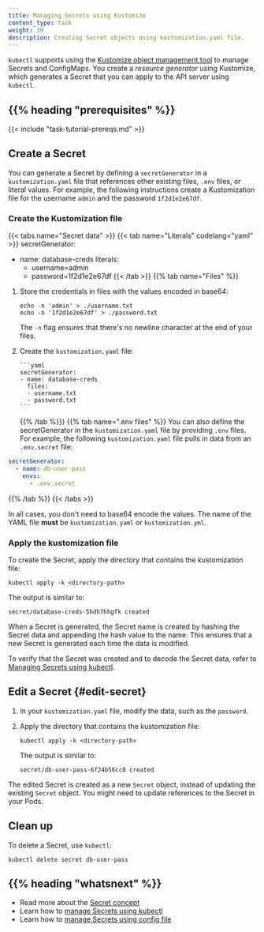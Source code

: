 ```yaml
---
title: Managing Secrets using Kustomize
content_type: task
weight: 30
description: Creating Secret objects using kustomization.yaml file.
---
```


<!-- overview -->

`kubectl` supports using the [Kustomize object management tool](/docs/tasks/manage-kubernetes-objects/kustomization/) to manage Secrets
and ConfigMaps. You create a _resource generator_ using Kustomize, which
generates a Secret that you can apply to the API server using `kubectl`.

## {{% heading "prerequisites" %}}

{{< include "task-tutorial-prereqs.md" >}}

<!-- steps -->

## Create a Secret

You can generate a Secret by defining a `secretGenerator` in a
`kustomization.yaml` file that references other existing files, `.env` files, or
literal values. For example, the following instructions create a Kustomization
file for the username `admin` and the password `1f2d1e2e67df`.

### Create the Kustomization file

{{< tabs name="Secret data" >}}
{{< tab name="Literals" codelang="yaml" >}}
secretGenerator:

- name: database-creds
  literals:
  - username=admin
  - password=1f2d1e2e67df
    {{< /tab >}}
    {{% tab name="Files" %}}

1.  Store the credentials in files with the values encoded in base64:

    ```shell
    echo -n 'admin' > ./username.txt
    echo -n '1f2d1e2e67df' > ./password.txt
    ```

    The `-n` flag ensures that there's no newline character at the end of your
    files.

1.  Create the `kustomization.yaml` file:

        ```yaml
        secretGenerator:
        - name: database-creds
          files:
          - username.txt
          - password.txt
        ```

    {{% /tab %}}}
    {{% tab name=".env files" %}}
    You can also define the secretGenerator in the `kustomization.yaml` file by
    providing `.env` files. For example, the following `kustomization.yaml` file
    pulls in data from an `.env.secret` file:

```yaml
secretGenerator:
  - name: db-user-pass
    envs:
      - .env.secret
```

{{% /tab %}}
{{< /tabs >}}

In all cases, you don't need to base64 encode the values. The name of the YAML
file **must** be `kustomization.yaml` or `kustomization.yml`.

### Apply the kustomization file

To create the Secret, apply the directory that contains the kustomization file:

```shell
kubectl apply -k <directory-path>
```

The output is similar to:

```
secret/database-creds-5hdh7hhgfk created
```

When a Secret is generated, the Secret name is created by hashing
the Secret data and appending the hash value to the name. This ensures that
a new Secret is generated each time the data is modified.

To verify that the Secret was created and to decode the Secret data, refer to
[Managing Secrets using kubectl](/docs/tasks/configmap-secret/managing-secret-using-kubectl/#verify-the-secret).

## Edit a Secret {#edit-secret}

1.  In your `kustomization.yaml` file, modify the data, such as the `password`.
1.  Apply the directory that contains the kustomization file:

    ```shell
    kubectl apply -k <directory-path>
    ```

    The output is similar to:

    ```
    secret/db-user-pass-6f24b56cc8 created
    ```

The edited Secret is created as a new `Secret` object, instead of updating the
existing `Secret` object. You might need to update references to the Secret in
your Pods.

## Clean up

To delete a Secret, use `kubectl`:

```shell
kubectl delete secret db-user-pass
```

## {{% heading "whatsnext" %}}

- Read more about the [Secret concept](/docs/concepts/configuration/secret/)
- Learn how to [manage Secrets using kubectl](/docs/tasks/configmap-secret/managing-secret-using-kubectl/)
- Learn how to [manage Secrets using config file](/docs/tasks/configmap-secret/managing-secret-using-config-file/)
